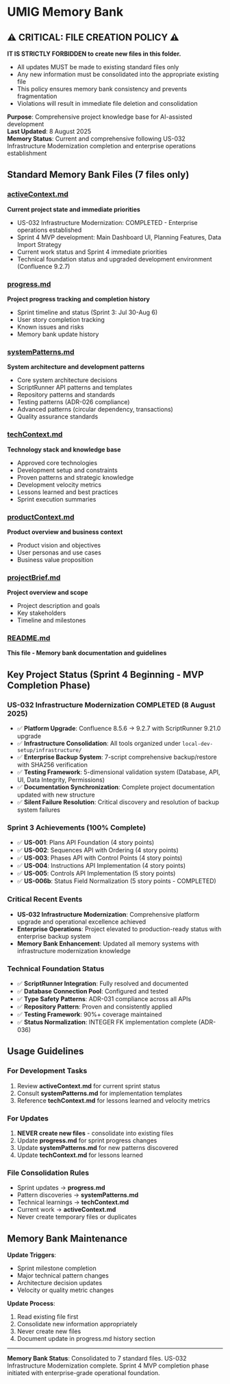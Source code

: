 # UMIG Memory Bank

## ⚠️ CRITICAL: FILE CREATION POLICY ⚠️

**IT IS STRICTLY FORBIDDEN to create new files in this folder.**

- All updates MUST be made to existing standard files only
- Any new information must be consolidated into the appropriate existing file
- This policy ensures memory bank consistency and prevents fragmentation
- Violations will result in immediate file deletion and consolidation

**Purpose**: Comprehensive project knowledge base for AI-assisted development  
**Last Updated**: 8 August 2025  
**Memory Status**: Current and comprehensive following US-032 Infrastructure Modernization completion and enterprise operations establishment

## Standard Memory Bank Files (7 files only)

### [activeContext.md](./activeContext.md)

**Current project state and immediate priorities**

- US-032 Infrastructure Modernization: COMPLETED - Enterprise operations established
- Sprint 4 MVP development: Main Dashboard UI, Planning Features, Data Import Strategy
- Current work status and Sprint 4 immediate priorities
- Technical foundation status and upgraded development environment (Confluence 9.2.7)

### [progress.md](./progress.md)

**Project progress tracking and completion history**

- Sprint timeline and status (Sprint 3: Jul 30-Aug 6)
- User story completion tracking
- Known issues and risks
- Memory bank update history

### [systemPatterns.md](./systemPatterns.md)

**System architecture and development patterns**

- Core system architecture decisions
- ScriptRunner API patterns and templates
- Repository patterns and standards
- Testing patterns (ADR-026 compliance)
- Advanced patterns (circular dependency, transactions)
- Quality assurance standards

### [techContext.md](./techContext.md)

**Technology stack and knowledge base**

- Approved core technologies
- Development setup and constraints
- Proven patterns and strategic knowledge
- Development velocity metrics
- Lessons learned and best practices
- Sprint execution summaries

### [productContext.md](./productContext.md)

**Product overview and business context**

- Product vision and objectives
- User personas and use cases
- Business value proposition

### [projectBrief.md](./projectBrief.md)

**Project overview and scope**

- Project description and goals
- Key stakeholders
- Timeline and milestones

### [README.md](./README.md)

**This file - Memory bank documentation and guidelines**

## Key Project Status (Sprint 4 Beginning - MVP Completion Phase)

### US-032 Infrastructure Modernization COMPLETED (8 August 2025)

- ✅ **Platform Upgrade**: Confluence 8.5.6 → 9.2.7 with ScriptRunner 9.21.0 upgrade
- ✅ **Infrastructure Consolidation**: All tools organized under `local-dev-setup/infrastructure/`
- ✅ **Enterprise Backup System**: 7-script comprehensive backup/restore with SHA256 verification
- ✅ **Testing Framework**: 5-dimensional validation system (Database, API, UI, Data Integrity, Permissions)
- ✅ **Documentation Synchronization**: Complete project documentation updated with new structure
- ✅ **Silent Failure Resolution**: Critical discovery and resolution of backup system failures

### Sprint 3 Achievements (100% Complete)

- ✅ **US-001**: Plans API Foundation (4 story points)
- ✅ **US-002**: Sequences API with Ordering (4 story points)
- ✅ **US-003**: Phases API with Control Points (4 story points)
- ✅ **US-004**: Instructions API Implementation (4 story points)
- ✅ **US-005**: Controls API Implementation (5 story points)
- ✅ **US-006b**: Status Field Normalization (5 story points - COMPLETED)

### Critical Recent Events

- **US-032 Infrastructure Modernization**: Comprehensive platform upgrade and operational excellence achieved
- **Enterprise Operations**: Project elevated to production-ready status with enterprise backup system
- **Memory Bank Enhancement**: Updated all memory systems with infrastructure modernization knowledge

### Technical Foundation Status

- ✅ **ScriptRunner Integration**: Fully resolved and documented
- ✅ **Database Connection Pool**: Configured and tested
- ✅ **Type Safety Patterns**: ADR-031 compliance across all APIs
- ✅ **Repository Pattern**: Proven and consistently applied
- ✅ **Testing Framework**: 90%+ coverage maintained
- ✅ **Status Normalization**: INTEGER FK implementation complete (ADR-036)

## Usage Guidelines

### For Development Tasks

1. Review **activeContext.md** for current sprint status
2. Consult **systemPatterns.md** for implementation templates
3. Reference **techContext.md** for lessons learned and velocity metrics

### For Updates

1. **NEVER create new files** - consolidate into existing files
2. Update **progress.md** for sprint progress changes
3. Update **systemPatterns.md** for new patterns discovered
4. Update **techContext.md** for lessons learned

### File Consolidation Rules

- Sprint updates → **progress.md**
- Pattern discoveries → **systemPatterns.md**
- Technical learnings → **techContext.md**
- Current work → **activeContext.md**
- Never create temporary files or duplicates

## Memory Bank Maintenance

**Update Triggers**:

- Sprint milestone completion
- Major technical pattern changes
- Architecture decision updates
- Velocity or quality metric changes

**Update Process**:

1. Read existing file first
2. Consolidate new information appropriately
3. Never create new files
4. Document update in progress.md history section

---

**Memory Bank Status**: Consolidated to 7 standard files. US-032 Infrastructure Modernization complete. Sprint 4 MVP completion phase initiated with enterprise-grade operational foundation.

